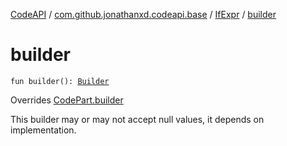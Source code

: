 [CodeAPI](../../index.md) / [com.github.jonathanxd.codeapi.base](../index.md) / [IfExpr](index.md) / [builder](.)

# builder

`fun builder(): `[`Builder`](-builder/index.md)

Overrides [CodePart.builder](../../com.github.jonathanxd.codeapi/-code-part/builder.md)

This builder may or may not accept null values, it depends on implementation.

